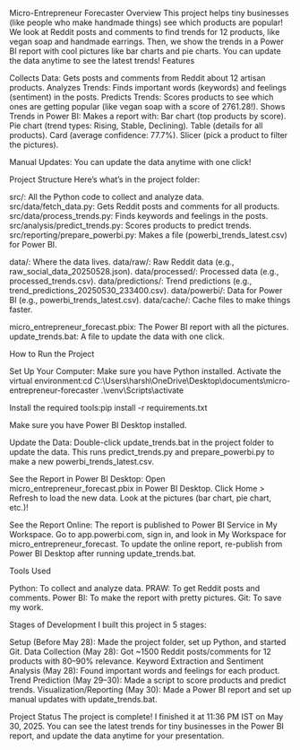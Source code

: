 Micro-Entrepreneur Forecaster
Overview
This project helps tiny businesses (like people who make handmade things) see which products are popular! We look at Reddit posts and comments to find trends for 12 products, like vegan soap and handmade earrings. Then, we show the trends in a Power BI report with cool pictures like bar charts and pie charts. You can update the data anytime to see the latest trends!
Features

Collects Data: Gets posts and comments from Reddit about 12 artisan products.
Analyzes Trends: Finds important words (keywords) and feelings (sentiment) in the posts.
Predicts Trends: Scores products to see which ones are getting popular (like vegan soap with a score of 2761.28!).
Shows Trends in Power BI: Makes a report with:
Bar chart (top products by score).
Pie chart (trend types: Rising, Stable, Declining).
Table (details for all products).
Card (average confidence: 77.7%).
Slicer (pick a product to filter the pictures).


Manual Updates: You can update the data anytime with one click!

Project Structure
Here’s what’s in the project folder:

src/: All the Python code to collect and analyze data.
src/data/fetch_data.py: Gets Reddit posts and comments for all products.
src/data/process_trends.py: Finds keywords and feelings in the posts.
src/analysis/predict_trends.py: Scores products to predict trends.
src/reporting/prepare_powerbi.py: Makes a file (powerbi_trends_latest.csv) for Power BI.


data/: Where the data lives.
data/raw/: Raw Reddit data (e.g., raw_social_data_20250528.json).
data/processed/: Processed data (e.g., processed_trends.csv).
data/predictions/: Trend predictions (e.g., trend_predictions_20250530_233400.csv).
data/powerbi/: Data for Power BI (e.g., powerbi_trends_latest.csv).
data/cache/: Cache files to make things faster.


micro_entrepreneur_forecast.pbix: The Power BI report with all the pictures.
update_trends.bat: A file to update the data with one click.

How to Run the Project

Set Up Your Computer:
Make sure you have Python installed.
Activate the virtual environment:cd C:\Users\harsh\OneDrive\Desktop\documents\micro-entrepreneur-forecaster
.\venv\Scripts\activate


Install the required tools:pip install -r requirements.txt


Make sure you have Power BI Desktop installed.


Update the Data:
Double-click update_trends.bat in the project folder to update the data.
This runs predict_trends.py and prepare_powerbi.py to make a new powerbi_trends_latest.csv.


See the Report in Power BI Desktop:
Open micro_entrepreneur_forecast.pbix in Power BI Desktop.
Click Home > Refresh to load the new data.
Look at the pictures (bar chart, pie chart, etc.)!


See the Report Online:
The report is published to Power BI Service in My Workspace.
Go to app.powerbi.com, sign in, and look in My Workspace for micro_entrepreneur_forecast.
To update the online report, re-publish from Power BI Desktop after running update_trends.bat.



Tools Used

Python: To collect and analyze data.
PRAW: To get Reddit posts and comments.
Power BI: To make the report with pretty pictures.
Git: To save my work.

Stages of Development
I built this project in 5 stages:

Setup (Before May 28): Made the project folder, set up Python, and started Git.
Data Collection (May 28): Got ~1500 Reddit posts/comments for 12 products with 80–90% relevance.
Keyword Extraction and Sentiment Analysis (May 28): Found important words and feelings for each product.
Trend Prediction (May 29–30): Made a script to score products and predict trends.
Visualization/Reporting (May 30): Made a Power BI report and set up manual updates with update_trends.bat.

Project Status
The project is complete! I finished it at 11:36 PM IST on May 30, 2025. You can see the latest trends for tiny businesses in the Power BI report, and update the data anytime for your presentation.

